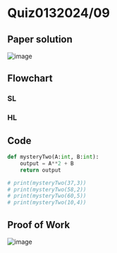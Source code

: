 # Quiz0132024/09

## Paper solution
![image](https://github.com/user-attachments/assets/1ea2a6d0-f6d4-4b75-b010-981ad7839890)

## Flowchart
### SL


### HL


## Code
```.py
def mysteryTwo(A:int, B:int):
    output = A**2 + B
    return output

# print(mysteryTwo(37,3))
# print(mysteryTwo(58,2))
# print(mysteryTwo(60,5))
# print(mysteryTwo(10,4))
```

## Proof of Work
![image](https://github.com/user-attachments/assets/1cd9d8d6-704b-4680-adeb-ef122ed5aa88)
